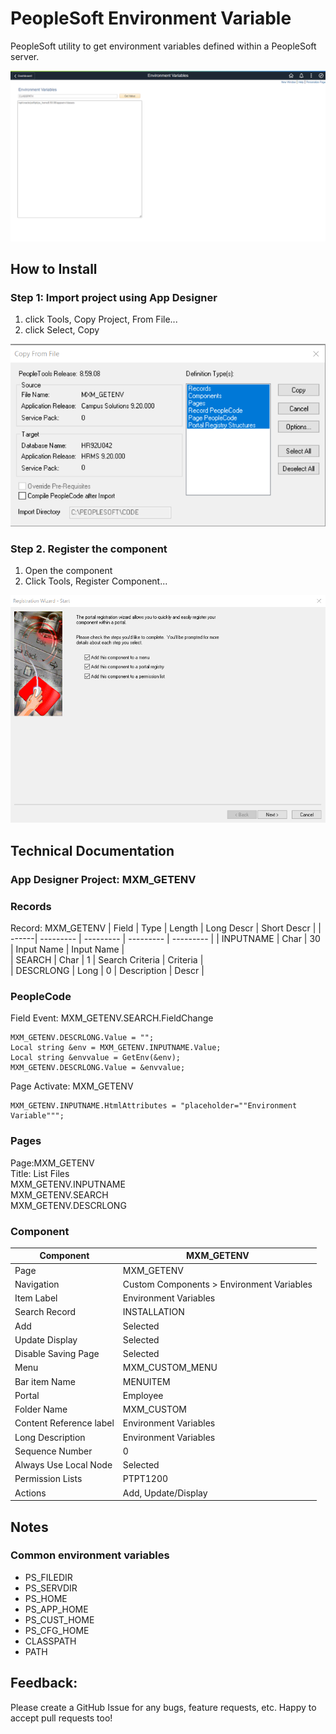 # PeopleSoft Environment Variable
PeopleSoft utility to get environment variables defined within a PeopleSoft server.

![Screenshot](img/screenshot.png)

## How to Install
### Step 1: Import project using App Designer
1. click Tools, Copy Project, From File...   
2. click Select, Copy

![Copy Project](img/copy.png)

### Step 2. Register the component
1. Open the component
2. Click Tools, Register Component...

![Register](img/register.png)


## Technical Documentation
### App Designer Project: MXM_GETENV

### Records	
Record: MXM_GETENV
| Field | Type | Length | Long Descr | Short Descr |
| ------| --------- | --------- | --------- | --------- |
| INPUTNAME | Char | 30 | Input Name | Input Name |     
| SEARCH | Char | 1 | Search Criteria | Criteria |       
| DESCRLONG | Long | 0 | Description | Descr | 


### PeopleCode

Field Event: MXM_GETENV.SEARCH.FieldChange

```
MXM_GETENV.DESCRLONG.Value = "";
Local string &env = MXM_GETENV.INPUTNAME.Value;
Local string &envvalue = GetEnv(&env);
MXM_GETENV.DESCRLONG.Value = &envvalue;
```

Page Activate: MXM_GETENV

```
MXM_GETENV.INPUTNAME.HtmlAttributes = "placeholder=""Environment Variable""";
```

### Pages

Page:MXM_GETENV   
Title: List Files   
MXM_GETENV.INPUTNAME    
MXM_GETENV.SEARCH   
MXM_GETENV.DESCRLONG   

### Component

| Component | MXM_GETENV | 
| ------| --------- |
| Page | MXM_GETENV | 
| Navigation | Custom Components > Environment Variables | 
| Item Label | Environment Variables | 
| Search Record | INSTALLATION |
| Add | Selected | 
| Update Display | Selected |
| Disable Saving Page | Selected | 
| Menu | MXM_CUSTOM_MENU |
| Bar item Name | MENUITEM | 
| Portal | Employee |
| Folder Name | MXM_CUSTOM | 
| Content Reference label | Environment Variables |
| Long Description | Environment Variables | 
| Sequence Number | 0 |
| Always Use Local Node | Selected | 
| Permission Lists | PTPT1200 |
| Actions | Add, Update/Display |


## Notes
### Common environment variables
- PS_FILEDIR
- PS_SERVDIR        
- PS_HOME                
- PS_APP_HOME            
- PS_CUST_HOME  
- PS_CFG_HOME 
- CLASSPATH
- PATH


## Feedback:
Please create a GitHub Issue for any bugs, feature requests, etc. Happy to accept pull requests too!




























